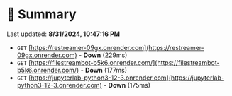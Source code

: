# 📖 Summary
Last updated: **8/31/2024, 10:47:16 PM**

- `GET` [https://restreamer-09gx.onrender.com](https://restreamer-09gx.onrender.com) - **Down** (229ms)
- `GET` [https://filestreambot-b5k6.onrender.com/](https://filestreambot-b5k6.onrender.com/) - **Down** (177ms)
- `GET` [https://jupyterlab-python3-12-3.onrender.com](https://jupyterlab-python3-12-3.onrender.com) - **Down** (175ms)
